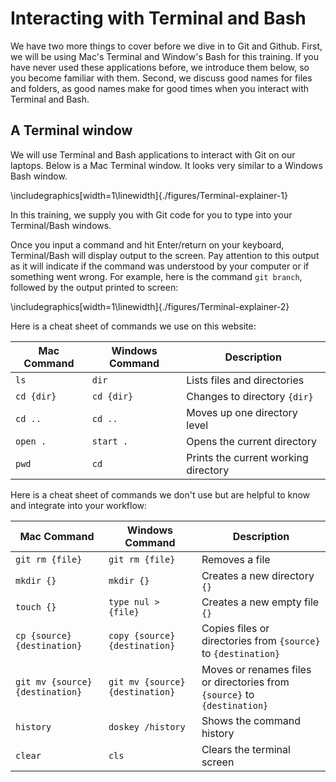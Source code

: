 # Interacting with Terminal and Bash

We have two more things to cover before we dive in to Git and Github. First,
we will be using Mac's Terminal and Window's Bash for this training. If you 
have never used these applications before, we introduce them below, so you 
become familiar with them. Second, we discuss good names for files and folders,
as good names make for good times when you interact with Terminal and Bash.

## A Terminal window

We will use Terminal and Bash applications to interact with Git on our laptops. 
Below is a Mac Terminal window. It looks very similar to a Windows Bash window.


\includegraphics[width=1\linewidth]{./figures/Terminal-explainer-1} 

In this training, we supply you with Git code for you to type into 
your Terminal/Bash windows. 

Once you input a command and hit Enter/return on 
your keyboard, Terminal/Bash will display output to the screen. Pay attention
to this output as it will indicate if the command was understood by your 
computer or if something went wrong. For example, here is the command 
`git branch`, followed by the output printed to screen:


\includegraphics[width=1\linewidth]{./figures/Terminal-explainer-2} 

Here is a cheat sheet of commands we use on this website: 

| Mac Command  | Windows Command| Description     |
|--------------|----------------|------------------------|
| `ls`     |`dir` |Lists files and directories               |
| `cd {dir}`  | `cd {dir}`|Changes to directory `{dir}`      |
| `cd ..`  | `cd ..`| Moves up one directory level           |
| `open .` | `start .`| Opens the current directory            |
| `pwd`    | `cd` |Prints the current working directory   |

Here is a cheat sheet of commands we don't use but are helpful to know and integrate
into your workflow:

| Mac Command  | Windows Command| Description     |
|--------------|----------------|------------------------|
| `git rm {file}`   | `git rm {file}`| Removes a file       |
| `mkdir {}`| `mkdir {}` |Creates a new directory `{}`          |
| `touch {}`| `type nul > {file}`| Creates a new empty file `{}`         |
| `cp {source} {destination}` | `copy {source} {destination}` |Copies files or directories from `{source}` to `{destination}` |
| `git mv {source} {destination}` | `git mv {source} {destination}` | Moves or renames files or directories from `{source}` to `{destination}` |
| `history`| `doskey /history` |Shows the command history              |
| `clear`  | `cls` |Clears the terminal screen             |
